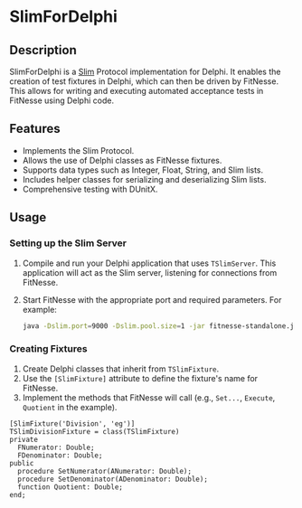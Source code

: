 # SlimForDelphi

## Description

SlimForDelphi is a [Slim](https://fitnesse.org/FitNesse/UserGuide/WritingAcceptanceTests/SliM.html) Protocol implementation for Delphi. It enables the creation of test fixtures in Delphi, which can then be driven by FitNesse. This allows for writing and executing automated acceptance tests in FitNesse using Delphi code.

## Features

* Implements the Slim Protocol.
* Allows the use of Delphi classes as FitNesse fixtures.
* Supports data types such as Integer, Float, String, and Slim lists.
* Includes helper classes for serializing and deserializing Slim lists.
* Comprehensive testing with DUnitX.

## Usage

### Setting up the Slim Server

1.  Compile and run your Delphi application that uses `TSlimServer`. This application will act as the Slim server, listening for connections from FitNesse.
2.  Start FitNesse with the appropriate port and required parameters. For example:

    ```bash
    java -Dslim.port=9000 -Dslim.pool.size=1 -jar fitnesse-standalone.jar
    ```

### Creating Fixtures

1.  Create Delphi classes that inherit from `TSlimFixture`.
2.  Use the `[SlimFixture]` attribute to define the fixture's name for FitNesse.
3.  Implement the methods that FitNesse will call (e.g., `Set...`, `Execute`, `Quotient` in the example).

```delphi
[SlimFixture('Division', 'eg')]
TSlimDivisionFixture = class(TSlimFixture)
private
  FNumerator: Double;
  FDenominator: Double;
public
  procedure SetNumerator(ANumerator: Double);
  procedure SetDenominator(ADenominator: Double);
  function Quotient: Double;
end;
```
